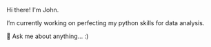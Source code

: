 Hi there! I'm John.</p>

I’m currently working on perfecting my python skills for data analysis.

💬 Ask me about anything... :)

<!--
<a href="https://www.gatsbyjs.com">
  <img alt="Gatsby" src="https://www.gatsbyjs.com/Gatsby-Monogram.svg" width="60" />
</a>

# Gatsby Starter WordPress Homepage

Create a homepage using Gatsby and WordPress. This starter demonstrates how to use WordPress to build a homepage and can be customized to match your own visual branding.

[View the Demo](https://gatsbywordpresshomepage.gatsbyjs.io/)

**Note:**
This version of the WordPress homepage starter is written in JavaScript. If you want to use WordPress but TypeScript is more your style, there is also a TypeScript version maintained on [GitHub](https://github.com/gatsbyjs/gatsby-starter-wordpress-homepage-ts).

## Quick start

You will need a new or existing WordPress instance to use this starter.
This starter requires the following plugins to be installed in your WordPress instance:

- [WPGatsby][]
- [WPGraphQL][]
- [Advanced Custom Fields][]
- [WPGraphQL for Advanced Custom Fields][]

Once these plugins are installed, you'll need the URL of the GraphQL endpoint for configuration.

[wpgatsby]: https://wordpress.org/plugins/wp-gatsby/
[wpgraphql]: https://wordpress.org/plugins/wp-graphql/
[advanced custom fields]: https://wordpress.org/plugins/advanced-custom-fields/
[wpgraphql for advanced custom fields]: https://github.com/wp-graphql/wp-graphql-acf

1. **Create a Gatsby site**

   Use the Gatsby CLI to get started locally:

   ```sh repo
   npx gatsby new my-homepage https://github.com/gatsbyjs/gatsby-starter-wordpress-homepage
   ```

1. **Import content to your WordPress instance**

   - In your WordPress Admin, navigate to _Custom Fields_ > _Tools_ and upload the `data/acf-field-groups.json` file in the _Import Field Groups_ form and click _Import File_.
   - Under _Pages_, create a new page called "Homepage."
   - Ensure that the Homepage imported into WordPress is set to be your site's "Homepage" by going to _Settings_ > _Reading_ and setting the _Your homepage displays_ field to _A static page_ and select _Homepage_ from the dropdown.
   - Navigate back to the Homepage, where you should see the custom field groups for the homepage and you can add your own content.
   - Finally, go to _GraphQL_ > _Settings_ and copy the endpoint for the GraphQL API (e.g. https://example.com/graphql) and create a `.env` file with `WPGRAPHQL_URL="<your-graphql-endpoint-url>"`.

1. **Start developing**

   In your site directory, start the development server:

   ```sh
   yarn start
   ```

   Your site should now be running at <http://localhost:8000>

1. **Open the source code and start editing**

## Deploy your site

Once your content is available in WordPress, deploy your site to [Gatsby Cloud](https://gatsbyjs.com/products/cloud):

1. Push your local site to a new repo in either GitHub, GitLab, or Bitbucket
1. Log into your [Gatsby Cloud Dashboard][] and click on **Add a site**
1. Use the **Import from a Git repository** option to find your site
1. Add the environment variables from your `.env.production` file to Gatsby Cloud during setup
1. Click **Build site** and your site should start building

For a more detailed walkthrough, see the tutorial on how to [build your site with Gatsby Cloud][tutorial].

[gatsby cloud dashboard]: https://gatsbyjs.com/dashboard
[tutorial]: https://www.gatsbyjs.com/docs/tutorial/part-1/#build-your-site-with-gatsby-cloud

### Deploy without using the CLI

Alternatively, you can deploy this starter directly to Gatsby Cloud.

Note that you will need to set up your content in WordPress manually.

[![Deploy to Gatsby](https://www.gatsbyjs.com/deploynow.svg "Deploy to Gatsby")](https://www.gatsbyjs.com/dashboard/deploynow?url=https://github.com/gatsbyjs/gatsby-starter-wordpress-homepage)

## Setting up Gatsby Cloud Preview

To use Gatsby Cloud Preview with this site, see the documentation for
[Setting up Preview with WPGatsby][].

[setting up preview with wpgatsby]: https://github.com/gatsbyjs/gatsby/blob/master/packages/gatsby-source-wordpress/docs/tutorials/configuring-wp-gatsby.md#setting-up-preview

## What's included?

```sh
├── README.md
├── gatsby-config.js
├── gatsby-node.js
├── src
│   ├── components
│   ├── pages
│   ├── colors.css.ts
│   ├── styles.css.ts
│   └── theme.css.ts
└── .env.EXAMPLE
```

1. **`gatsby-config.js`**: [Gatsby config][] file that includes plugins required for this starter.
1. **`gatsby-node.js`**: [Gatsby Node][] config file that creates an abstract data model for the homepage content.
1. **`src/`**: The source directory for the starter, including pages, components, and [Vanilla Extract][] files for styling.

[gatsby config]: https://www.gatsbyjs.com/docs/reference/config-files/gatsby-config/
[gatsby node]: https://www.gatsbyjs.com/docs/reference/config-files/gatsby-node/
[vanilla extract]: https://vanilla-extract.style/

## How to

### Update the color theme

To update the colors used in this starter, edit the `src/colors.css.ts` file.

```.ts
// src/colors.css.ts
export const colors = {
  background: "#fff",
  text: "#004ca3",
  primary: "#004ca3",
  muted: "#f5fcff",
  active: "#001d3d",
  black: "#000",
}

```

If you'd like to add additional colors, add additional keys to this object.
This file is imported into `src/theme.css.ts` and creates CSS custom properties, that can be imported and used in other `.css.ts` files.

The UI components file `src/components/ui.js` imports styles from `src/components/ui.css.ts`. You can see how the theme and color values are being used in this file.

### Add your logo

![Logo](./docs/images/logo.png)

Replace the `src/components/brand-logo.js` component with your own brand logo.
If you have an SVG version, it can be rendered inline as a React component, following the example in this file. Note that SVG attributes will need to be camel cased for JSX.

Using an inline SVG for the logo allows it to pick up the colors used in CSS, which is how the logo colors are inverted for the mobile menu.

If you prefer to use an image, use the [`StaticImage`](https://www.gatsbyjs.com/docs/reference/built-in-components/gatsby-plugin-image/#staticimage) component from `gatsby-plugin-image` in place of the SVG in this file.

### Customize headings, buttons, and other styles

![Headings & Buttons](./docs/images/headings-buttons.png)

To further customize the look and feel of the homepage, edit the UI components in `src/components/ui.js` and styles in `src/components/ui.css.ts`.

### Customize section components

To customize any of the sections of the homepage, edit the relevant component in `src/components`.
Most of the styles for these components are handled with shared UI components in `src/components/ui.js`.

### Create custom section components

To create a new type of section in your homepage, you'll want to create a new section component, using the existing components as an example.
For this example, we'll create a new "Banner" component.

1. First, update your custom fields in WordPress to support the new component

   Under the _Custom Fields_ tab, create a new _Field Group_ and call it "Homepage Banner."
   For this example, add two text fields: `banner_heading` and `banner_text`.
   In the _Location_ rules, be sure to show the field group in _Page_ post types.
   Also ensure that the _Show in GraphQL_ option is enabled for this field.

   Navigate to the _Pages_ tab and edit the Homepage and add content for the new Banner component.

1. Update `gatsby-node.js`

   Edit your site's `gatsby-node.js` file, adding a type for `HomepageBanner` that matches your custom fields in WordPress.
   This allows the homepage to query the abstract `HomepageBanner` type.

   ```js
   // in gatsby-node.js
   exports.createSchemaCustomization = async ({ actions }) => {
     // ...
     actions.createTypes(`
       type HomepageBanner implements Node & HomepageBlock {
         id: ID!
         blocktype: String
         heading: String
         text: String
       }
     `)
     // ...
   }
   // ...
   exports.onCreateNode = ({ actions, node, createNodeId, createContentDigest }) => {
   }
     // ...
     switch (node.internal.type) {
       case "WpPage":
         if (node.slug !== "homepage") return
         const {
           homepageHero,
           homepageCta,
           statList,
           testimonialList,
           productList,
           logoList,
           featureList,
           benefitList,
           // add the new custom field group here
           homepageBanner,
         } = node

         const heroID = createNodeId(`${node.id} >>> HomepageHero`)
         // create an node id for the field group
         const bannerID = createNodeId(`${node.id} >>> HomepageBanner`)
         // ...

         // create a new node for this field group
         actions.createNode({
           id: bannerID,
           internal: {
             type: "HomepageBanner",
             contentDigest: createContentDigest(JSON.stringify(homepageBanner)),
           },
           parent: node.id,
           blocktype: "HomepageBanner",
           heading: homepageBanner.bannerHeading,
           text: homepageBanner.bannerText,
         })
         // ...
         actions.createNode({
           ...node,
           id: createNodeId(`${node.id} >>> Homepage`),
           internal: {
             type: "Homepage",
             contentDigest: node.internal.contentDigest,
           },
           parent: node.id,
           blocktype: "Homepage",
           image: node.featuredImageId,
           content: [
             heroID,
             logosID,
             // add your banner content in the postion you would like it to appear on the page
             bannerID,
             productsID,
             featuresID,
             benefitsID,
             statsID,
             testimonialsID,
             ctaID,
           ],
         })
         // ...
     }
   }
   ```

1. Next, create the Banner component:

   ```jsx fileExt
   // src/components/banner.js
   import * as React from "react"
   import { graphql } from "gatsby"
   import { Section, Container, Heading, Text } from "./ui"

   export default function Banner(props) {
     return (
       <Section>
         <Container>
           <Heading>{props.heading}</Heading>
           <Text>{props.text}</Text>
         </Container>
       </Section>
     )
   }

   export const query = graphql`
     fragment HomepageBannerContent on HomepageBanner {
       id
       heading
       text
     }
   `
   ```

1. Export the component from `src/components/sections.js`

   ```js fileExt
   // src/components/sections.js
   export { default as HomepageHero } from "./hero"
   export { default as HomepageFeature } from "./feature"
   export { default as HomepageFeatureList } from "./feature-list"
   export { default as HomepageLogoList } from "./logo-list"
   export { default as HomepageBenefitList } from "./benefit-list"
   export { default as HomepageTestimonialList } from "./testimonial-list"
   export { default as HomepageStatList } from "./stat-list"
   export { default as HomepageCta } from "./cta"
   export { default as HomepageProductList } from "./product-list"

   // add export for new component
   export { default as HomepageBanner } from "./banner"
   ```

1. Add the GraphQL query fragment to the query in `src/pages/index.js`

   ```js fileExt
   // in src/pages/index.js
   export const query = graphql`
     {
       homepage {
         id
         title
         description
         image {
           id
           url
         }
         blocks: content {
           id
           blocktype
           ...HomepageHeroContent
           ...HomepageFeatureContent
           ...HomepageFeatureListContent
           ...HomepageCtaContent
           ...HomepageLogoListContent
           ...HomepageTestimonialListContent
           ...HomepageBenefitListContent
           ...HomepageStatListContent
           ...HomepageProductListContent
           # New component fragment
           ...HomepageBannerContent
         }
       }
     }
   `
   ```

## Troubleshooting

### Errors after making changes to the schema

If you've made changes to the `gatsby-node.js` file or changes to the WordPress data model, clear the Gatsby cache before running the develop server:

```sh
yarn clean && yarn start
```

---

## 🎓 Learning Gatsby

Looking for more guidance? Full documentation for Gatsby lives [on the website](https://www.gatsbyjs.com/). Here are some places to start:

- **For most developers, we recommend starting with our [in-depth tutorial for creating a site with Gatsby](https://www.gatsbyjs.com/tutorial/).** It starts with zero assumptions about your level of ability and walks through every step of the process.
- **To dive straight into code samples, head [to our documentation](https://www.gatsbyjs.com/docs/).**

## 💫 Deploy

[Build, Deploy, and Host On The Only Cloud Built For Gatsby](https://www.gatsbyjs.com/cloud/)

Gatsby Cloud is an end-to-end cloud platform specifically built for the Gatsby framework that combines a modern developer experience with an optimized, global edge network.
-->
